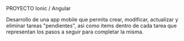 PROYECTO Ionic / Angular

Desarrollo de una app mobile que permita crear, modificar, actualizar y eliminar tareas "pendientes", asi como items dentro de cada tarea que representan los pasos a seguir para completar la misma.